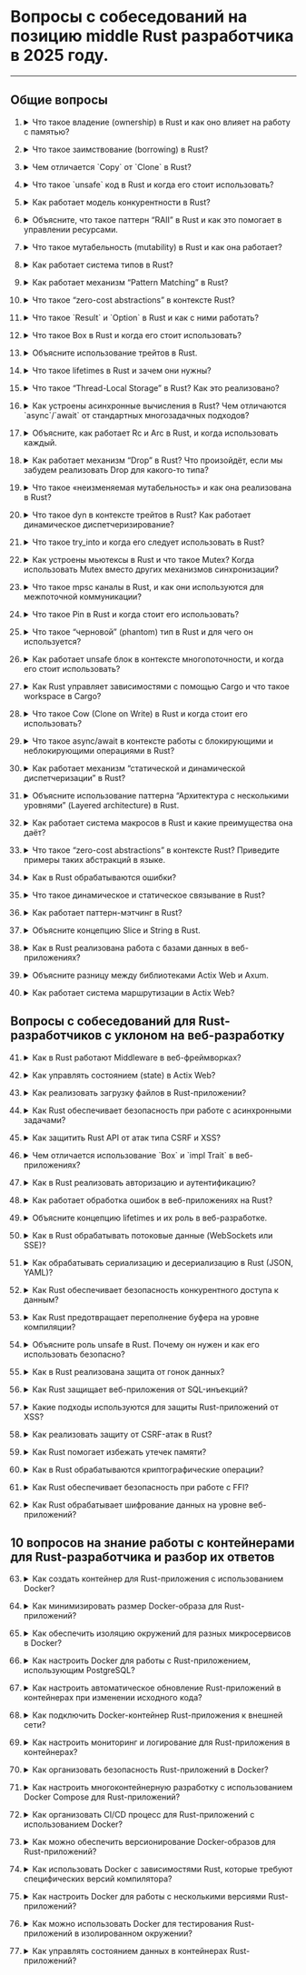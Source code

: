 # Вопросы c собеседований на позицию middle Rust разработчика в 2025 году.

---

## Общие вопросы

1. <details><summary>Что такое владение (ownership) в Rust и как оно влияет на работу с памятью?</summary>

    **Объяснение**: В Rust каждый ресурс (например, строка или вектор) имеет владельца — переменную, которая контролирует его жизнь. Когда переменная выходит из области видимости, ресурс автоматически освобождается. Это важно для предотвращения утечек памяти.

    ```rust
    fn main() {
        let s1 = String::from("Hello");
        let s2 = s1; // s1 больше не доступна, теперь s2 владеет строкой.
        println!("{}", s1); // Ошибка: переменная s1 больше не доступна.
    }
    ```

    **Разбор**: После присваивания `s1` в `s2`, `s1` больше не может быть использована, так как теперь `s2` является владельцем.

    ---

</details>

2. <details><summary>Что такое заимствование (borrowing) в Rust?</summary>

    **Объяснение**: Заимствование — это процесс передачи доступа к данным без передачи их владения. Rust поддерживает два вида заимствований: неизменяемое (&T) и изменяемое (&mut T).
    Система владения и заимствования в Rust обеспечивает безопасность памяти без использования сборщика мусора. Она основывается на трех правилах:

    Владение: Каждый объект в Rust имеет единственного владельца, который управляет его жизненным циклом.
    Заимствование: Можно заимствовать объект либо по ссылке (иммутабельной или мутабельной), но нельзя иметь одновременно мутабельную ссылку и несколько иммутабельных ссылок.
    Удаление: Когда владелец выходит из области видимости, объект удаляется.
    Эти правила обеспечивают отсутствие гонок за памятью, двойных удалений или утечек памяти. Для многозадачного программирования важно использовать владение и заимствование таким образом, чтобы избежать конфликтов между потоками. Например, тип Arc<Mutex<T>> позволяет безопасно заимствовать и модифицировать данные в многопоточном окружении.
    ```rust
    fn main() {
        let s = String::from("Hello");
        let s_ref = &s; // Неизменяемое заимствование
        println!("{}", s_ref); // Всё нормально
    }
    ```
    **Разбор**: Здесь мы заимствуем ссылку на строку `s`, но не владеем ею, и можем читать её, но не изменять.

    ---

</details>

3. <details><summary>Чем отличается `Copy` от `Clone` в Rust?</summary>

    **Объяснение**: Типы с типажом `Copy` могут быть побитово скопированы, а `Clone` используется для создания явных глубоких копий.
    ```rust
    #[derive(Copy, Clone)]struct Point {
        x: i32,
        y: i32,
    }

    fn main() {
        let p1 = Point { x: 1, y: 2 };
        let p2 = p1; // `Copy` позволяет сделать копию
        let p3 = p1.clone(); // Использование `Clone` для явного клонирования
    }
    ```
    **Разбор**: Типы, реализующие `Copy`, как `i32`, автоматически копируются. В отличие от них, `Clone` требует явного вызова метода.

    ---

</details>

4. <details><summary>Что такое `unsafe` код в Rust и когда его стоит использовать?</summary>

    **Объяснение**: `unsafe` код позволяет обойти некоторые ограничения Rust, например, работа с сырыми указателями. Использовать его следует осторожно, так как это нарушает гарантии безопасности памяти.
    ```rust
    unsafe {
        let x: i32 = 42;
        let r: *const i32 = &x;
        println!("{}", *r); // Работает, но unsafe
    }
    ```
    **Разбор**: Здесь мы создаём сырое указатель, что является небезопасной операцией, так как Rust не может гарантировать безопасность такого кода.

    ---

</details>

5. <details><summary>Как работает модель конкурентности в Rust?</summary>

    Объяснение: Модель конкурентности в Rust основывается на правилах владения и заимствования, что предотвращает гонки данных. Rust позволяет безопасно работать с многозадачностью через каналы (std::sync::mpsc) и атомарные типы.
    use std::thread;
    ```rust
    fn main() {
        let handle = thread::spawn(|| {
            println!("Hello from a thread!");
        });

        handle.join().unwrap(); // Дожидаемся завершения потока
    }
    ```
    **Разбор**: Потоки создаются безопасно благодаря гарантии Rust, что переменные передаются по значению (владение передается) или заимствуются.

    ---

</details>

6. <details><summary>Объясните, что такое паттерн “RAII” в Rust и как это помогает в управлении ресурсами.</summary>

    **Объяснение**: RAII (Resource Acquisition Is Initialization) — это паттерн, при котором ресурсы (например, память или файлы) захватываются в момент создания объекта и освобождаются, когда объект выходит из области видимости.
    ```rust
    struct File {
        name: String,
    }

    impl Drop for File {
        fn drop(&mut self) {
            println!("Закрываем файл: {}", self.name);
        }
    }

    fn main() {
        let f = File { name: String::from("file.txt") }; // Ресурс захвачен
        // Когда f выходит из области видимости, ресурс будет освобожден
    }
    ```
    **Разбор**: Когда объект `f` выходит из области видимости, его деструктор (`drop`) будет вызван, и ресурс автоматически освобождается.

    ---

</details>

7. <details><summary>Что такое мутабельность (mutability) в Rust и как она работает?</summary>

    **Объяснение**: В Rust переменные по умолчанию неизменяемы. Для того чтобы изменить значение переменной, её нужно сделать мутабельной с помощью ключевого слова `mut`.
    ```rust
    fn main() {
        let mut x = 5;
        x = 10; // Это работает, потому что x мутабельная
    }
    ```
    **Разбор**: Здесь переменная `x` изменяется, потому что она объявлена как `mut`. Если бы `mut` не было, это привело бы к ошибке компиляции.

    ---

</details>

8. <details><summary>Как работает система типов в Rust?</summary>

    **Объяснение**: Rust имеет статическую типизацию с проверкой типов на стадии компиляции. Типы могут быть явными или выводимыми (`type inference`). Rust использует систему типов для предотвращения ошибок на ранних стадиях разработки.
    ```rust
    let x = 42; // Тип x автоматически выводится как i32
    let y: f64 = 3.14; // Явное указание типа
    ```
    Rust автоматически выводит типы переменных, если тип не указан явно. Компилятор гарантирует, что типы переменных соответствуют операциям.

    ---

</details>

9. <details><summary>Как работает механизм “Pattern Matching” в Rust?</summary>

    **Объяснение**: Pattern matching (сопоставление с образцом) позволяет сопоставлять значения с различными паттернами, включая литералы, переменные, кортежи и другие структуры.
    ```rust
    fn main() {
        let x = Some(5);

        match x {
            Some(i) if i > 3 => println!("Большое число: {}", i),
            Some(i) => println!("Малое число: {}", i),
            None => println!("Нет значения"),
        }
    }
    ```
    **Разбор**: В этом примере используется сопоставление с образцом для работы с типом Option.

    ---

</details>

10. <details><summary>Что такое “zero-cost abstractions” в контексте Rust?</summary>

    **Объяснение**: “Zero-cost abstractions” означают, что абстракции, предоставляемые Rust, не добавляют накладных расходов на выполнение программы. Код, использующий эти абстракции, выполняется так же быстро, как и код, написанный без них.
    **Пример**: Использование итераторов в Rust: `let sum: i32 = (1..=100).sum();`
    **Разбор**: Итераторы в Rust не добавляют дополнительной стоимости, их использование приводит к коду, который компилируется в эффективные низкоуровневые операции.

    ---

</details>

11. <details><summary>Что такое `Result` и `Option` в Rust и как с ними работать?</summary>

    **Объяснение**: `Result` и `Option` — это типы, которые используются для работы с ошибками и отсутствием значения. `Option` используется, когда значение может отсутствовать, а `Result` — для обработки ошибок.
    ```rust
    fn divide(a: i32, b: i32) -> Result<i32, String> {
        if b == 0 {
            Err(String::from("Деление на ноль"))
        } else {
            Ok(a / b)
        }
    }
    ```
    **Разбор**: В примере мы используем `Result`, чтобы вернуть ошибку, если происходит деление на ноль.

    ---

</details>

12. <details><summary>Что такое Box в Rust и когда его стоит использовать?</summary>

    **Объяснение**: Box используется для выделения памяти на куче (heap). Это полезно, когда нужно хранить данные, чей размер неизвестен во время компиляции.
    ```rust
    fn main() {
        let b = Box::new(42); // Создаем объект на куче
        println!("{}", b); // Используем значение
    }
    ```
    **Разбор**: Box позволяет выделить память на куче и управлять жизненным циклом объекта, используя владение.

    ---

</details>

13. <details><summary>Объясните использование трейтов в Rust.</summary>

    **Объяснение**: Трейты позволяют определять общие интерфейсы для типов. Они аналогичны интерфейсам в других языках, но могут содержать как методы с реализациями, так и абстрактные методы.
    Пример:
    ```rust
    trait Speak {
        fn speak(&self);
    }

    struct Dog;

    impl Speak for Dog {
        fn speak(&self) {
            println!("Woof!");
        }
    }

    fn main() {
        let dog = Dog;
        dog.speak();
    }
    ```
    **Разбор**: Трейт Speak имеет метод speak, и тип Dog реализует этот трейт.

    ---

</details>

14. <details><summary>Что такое lifetimes в Rust и зачем они нужны?</summary>

    **Объяснение**: Lifetimes — это способ указания на время жизни ссылок в Rust. Они помогают компилятору гарантировать, что ссылки не будут указывать на освобождённую память (гарантия безопасности).
    Пример:
    ```rust
    fn longest<'a>(s1: &'a str, s2: &'a str) -> &'a str {
        if s1.len() > s2.len() {
            s1
        } else {
            s2
        }
    }

    fn main() {
        let s1 = String::from("long string");
        let s2 = "short";
        let result = longest(&s1, s2);
        println!("The longest string is {}", result);
    }
    ```
    **Разбор**: В этом примере функция `longest` имеет lifetime `'a`, который гарантирует, что обе переданные строки будут иметь одинаковую продолжительность жизни, чтобы избежать ошибок в работе с памятью.

    ---

</details>

15. <details><summary>Что такое “Thread-Local Storage” в Rust? Как это реализовано?</summary>

    **Объяснение**: Thread-local storage (TLS) — это механизм, позволяющий хранить данные, уникальные для каждого потока. В Rust это реализуется через тип `std::thread::LocalKey`.
    Пример:
    ```rust
    use std::cell::RefCell;
    use std::thread;

    thread_local! {
        static COUNTER: RefCell<i32> = RefCell::new(0);
    }

    fn main() {
        let handle1 = thread::spawn(|| {
            COUNTER.with(|c| {
                *c.borrow_mut() += 1;
                println!("Thread 1 counter: {}", c.borrow());
            });
        });

        let handle2 = thread::spawn(|| {
            COUNTER.with(|c| {
                *c.borrow_mut() += 1;
                println!("Thread 2 counter: {}", c.borrow());
            });
        });

        handle1.join().unwrap();
        handle2.join().unwrap();
    }
    ```
    **Разбор**: В этом примере используется `thread_local`!, чтобы создать переменную, которая будет уникальной для каждого потока. Переменная `COUNTER` не будет разделяться между потоками, и каждый поток будет иметь свой собственный счётчик.

    ---

</details>

16. <details><summary>Как устроены асинхронные вычисления в Rust? Чем отличаются `async`/`await` от стандартных многозадачных подходов?</summary>

    **Объяснение**: В Rust асинхронность реализована через `async` и `await`. Это позволяет писать асинхронный код, который не блокирует потоки, используя корутины. В отличие от стандартных многозадачных моделей, Rust использует модель, основанную на “исполнителе” (executor), который управляет выполнением асинхронных задач.
    Пример:
    ```rust
    use tokio;

    #[tokio::main]async fn main() {
        let task1 = tokio::spawn(async {
            println!("Task 1 is running");
        });

        let task2 = tokio::spawn(async {
            println!("Task 2 is running");
        });

        task1.await.unwrap();
        task2.await.unwrap();
    }
    ```
    **Разбор**: В этом примере используется `tokio`, асинхронный runtime для выполнения задач параллельно. Операции не блокируют основной поток, и можно выполнить несколько асинхронных задач одновременно.

    ---

</details>

17. <details><summary>Объясните, как работает Rc и Arc в Rust, и когда использовать каждый.</summary>

    **Объяснение**: Rc (Reference Counted) и Arc (Atomic Reference Counted) — это умные указатели, которые позволяют нескольким владельцам делить данные. Rc не потокобезопасен, а Arc — потокобезопасен.
    Пример:
    ```rust
    use std::sync::Arc;
    use std::thread;

    fn main() {
        let data = Arc::new(vec![1, 2, 3]);

        let mut handles = vec![];

        for _ in 0..3 {
            let data = Arc::clone(&data);
            let handle = thread::spawn(move || {
                println!("{:?}", data);
            });
            handles.push(handle);
        }

        for handle in handles {
            handle.join().unwrap();
        }
    }
    ```
    **Разбор**: Здесь используется `Arc`, чтобы несколько потоков могли безопасно делить одну и ту же память.

    ---

</details>

18. <details><summary>Как работает механизм “Drop” в Rust? Что произойдёт, если мы забудем реализовать Drop для какого-то типа?</summary>

    **Объяснение**: Drop — это трейд, который позволяет вам определить, что должно происходить с объектом, когда он выходит из области видимости. Если Drop не реализован, стандартный механизм освободит память.
    Пример:
    ```rust
    struct File {
        name: String,
    }

    impl Drop for File {
        fn drop(&mut self) {
            println!("Closing file: {}", self.name);
        }
    }

    fn main() {
        let file = File { name: String::from("data.txt") };
        // Когда переменная file выйдет из области видимости, будет вызван drop()
    }
    ```
    **Разбор**: В данном примере, когда объект File выходит из области видимости, автоматически вызывается метод drop, и ресурс (например, файл) закрывается.

    ---

</details>

19. <details><summary>Что такое «неизменяемая мутабельность» и как она реализована в Rust?</summary>

    **Объяснение**: Это когда переменная или структура сама по себе неизменяема, но её поля могут быть изменяемыми. Это позволяет работать с безопасным состоянием, сохраняя при этом возможность изменять часть данных.
    Пример:
    ```rust
    struct Point {
        x: i32,
        y: i32,
    }

    fn main() {
        let mut p = Point { x: 1, y: 2 };
        let r = &mut p; // Позиция изменяется, но сам объект мутабельный

        r.x = 5; // Изменяем значение x через мутабельную ссылку
        println!("Updated point: ({}, {})", r.x, r.y);
    }
    ```
    **Разбор**: Даже если сам объект p мутабелен, доступ к отдельным полям через ссылки может быть контролируемым.

    ---

</details>

20. <details><summary>Что такое dyn в контексте трейтов в Rust? Как работает динамическое диспетчеризирование?</summary>

    **Объяснение**: dyn указывает на то, что трейт будет динамически диспетчеризируемым. Это позволяет работать с различными типами, которые реализуют один и тот же трейт, без необходимости знания точного типа в момент компиляции.
    Пример:
    ```rust
    trait Speak {
        fn speak(&self);
    }

    struct Dog;
    struct Cat;

    impl Speak for Dog {
        fn speak(&self) {
            println!("Woof!");
        }
    }

    impl Speak for Cat {
        fn speak(&self) {
            println!("Meow!");
        }
    }

    fn say_something(animal: &dyn Speak) {
        animal.speak();
    }

    fn main() {
        let dog = Dog;
        let cat = Cat;

        say_something(&dog);
        say_something(&cat);
    }
    ```
    **Разбор**: Использование dyn Speak позволяет передавать разные типы, реализующие трейт Speak, без необходимости их явного указания в коде.

    ---

</details>

21. <details><summary>Что такое try_into и когда его следует использовать в Rust?</summary>

    **Объяснение**: try_into — это метод, предоставляющий возможность для преобразования типов, которые могут не быть успешными (например, конвертация типов с возможной ошибкой). Он возвращает результат типа Result.
    Пример:
    ```rust
    use std::convert::TryInto;

    fn main() {
        let x: i32 = 10;
        let y: Result<u8, _> = x.try_into();

        match y {
            Ok(val) => println!("Converted value: {}", val),
            Err(_) => println!("Conversion failed"),
        }
    }
    ```
    **Разбор**: В этом примере попытка преобразовать i32 в u8 может быть неуспешной, если значение выходит за пределы диапазона u8, и это обрабатывается через Result.

    ---

</details>

22. <details><summary>Как устроены мьютексы в Rust и что такое Mutex<T>? Когда использовать Mutex вместо других механизмов синхронизации?</summary>

    **Объяснение**: Mutex используется для безопасного доступа к данным из нескольких потоков. Это структура, которая позволяет гарантировать, что только один поток в любой момент времени может изменять данные.
    Пример:
    ```rust
    use std::sync::{Arc, Mutex};
    use std::thread;

    fn main() {
        let data = Arc::new(Mutex::new(0));

        let mut handles = vec![];

        for _ in 0..10 {
            let data = Arc::clone(&data);
            let handle = thread::spawn(move || {
                let mut num = data.lock().unwrap();
                *num += 1;
            });
            handles.push(handle);
        }

        for handle in handles {
            handle.join().unwrap();
        }

        println!("Result: {}", *data.lock().unwrap());
    }
    ```
    **Разбор**: Mutex позволяет безопасно модифицировать данные из нескольких потоков. lock() блокирует данные для доступа другим потокам, пока текущий поток не завершит свою работу.

    ---

</details>

23. <details><summary>Что такое mpsc каналы в Rust, и как они используются для межпоточной коммуникации?</summary>

    **Объяснение**: mpsc (multiple producer, single consumer) каналы — это способ передачи данных между потоками. Несколько потоков могут отправлять данные в один канал, а один поток может получать их. Rust предоставляет этот функционал через стандартную библиотеку.
    Пример:
    ```rust
    use std::sync::mpsc;
    use std::thread;

    fn main() {
        let (tx, rx) = mpsc::channel();

        thread::spawn(move || {
            tx.send("Hello from thread").unwrap();
        });

        let msg = rx.recv().unwrap();
        println!("Received: {}", msg);
    }
    ```

    ---

</details>

24. <details><summary>Что такое Pin в Rust и когда стоит его использовать?</summary>

    **Объяснение**: Pin — это тип, который гарантирует, что данные не будут перемещены в памяти. Это особенно важно для типов, которые могут храниться в асинхронных контекстах или других структурах, где перемещение данных может привести к ошибкам.
    Пример:
    ```rust
    use std::pin::Pin;

    fn main() {
        let mut x = Box::new(42);
        let pin_x: Pin<Box<i32>> = Pin::new(&mut x);

        // Теперь x нельзя перемещать.
    }
    ```
    **Разбор**: Тип Pin необходим, чтобы гарантировать, что объекты не будут перемещены в памяти, что важно, например, для некоторых асинхронных операций, где указатель на объект может измениться, если его переместить.

    ---

</details>

25. <details><summary>Что такое “черновой” (phantom) тип в Rust и для чего он используется?</summary>

    **Объяснение**: Черновые типы — это типы, которые не имеют значения в runtime, но используются для задания дополнительной информации о типе на этапе компиляции. Это может быть полезно для создания безопасных и обобщённых структур.
    Пример:
    ```rust
    use std::marker::PhantomData;

    struct MyStruct<T> {
        phantom: PhantomData<T>,
    }

    fn main() {
        let _x: MyStruct<i32> = MyStruct { phantom: PhantomData };
    }
    ```
    **Разбор**: Тип PhantomData используется здесь для привязки типа T к MyStruct, не имея при этом никакого значения в структуре.

    ---

</details>

26. <details><summary>Как работает unsafe блок в контексте многопоточности, и когда его стоит использовать?</summary>

    **Объяснение**: В многопоточном контексте unsafe может быть использовано для обхода правил безопасности Rust. Например, если мы хотим делить данные между потоками через мутабельные ссылки, нам нужно использовать unsafe, потому что стандартные ссылки нарушают гарантии безопасности.
    Пример:
    ```rust
    use std::sync::{Arc, Mutex};
    use std::thread;

    fn main() {
        let data = Arc::new(Mutex::new(0));

        let mut handles = vec![];

        for _ in 0..10 {
            let data = Arc::clone(&data);
            let handle = thread::spawn(move || {
                let mut num = unsafe { &mut *data.lock().unwrap() };
                *num += 1;
            });
            handles.push(handle);
        }

        for handle in handles {
            handle.join().unwrap();
        }

        println!("Result: {}", *data.lock().unwrap());
    }
    ```
    **Разбор**: В этом примере используется unsafe, чтобы получить мутабельную ссылку на данные внутри мьютекса. Это нарушает стандартные гарантии безопасности Rust, но в контролируемых случаях (например, при правильном использовании мьютексов) это может быть оправдано.

    ---

</details>

27. <details><summary>Как Rust управляет зависимостями с помощью Cargo и что такое workspace в Cargo?</summary>

    **Объяснение**: Cargo — это инструмент для управления зависимостями и сборкой проектов в Rust. Он поддерживает работу с несколькими пакетами в рамках одного проекта через концепцию workspace, что позволяет легко управлять несколькими связанными проектами.
    Пример:
    ```toml
    [workspace]members = [
        "project1",
        "project2",
    ]
    ```
    **Разбор**: Cargo.toml файл с секцией [workspace] позволяет собрать несколько пакетов в одном проекте, улучшая управление зависимостями и сборкой. Это удобно при работе с крупными проектами, разделёнными на несколько частей.

    ---

</details>

28. <details><summary>Что такое Cow (Clone on Write) в Rust и когда стоит его использовать?</summary>

    **Объяснение**: Cow — это структура, которая позволяет использовать данные как неизменяемые до момента их изменения. Когда нужно изменить данные, происходит их клонирование. Это полезно для оптимизации работы с большими объёмами данных, которые часто читаются, но редко изменяются.
    Пример:
    ```rust
    use std::borrow::Cow;

    fn main() {
        let s: Cow<str> = Cow::Borrowed("hello");
        let s2: Cow<str> = Cow::Owned("world".to_string());

        println!("{}", s);
        println!("{}", s2);
    }
    ```
    **Разбор**: Cow позволяет работать с неизменяемыми данными, пока они не изменяются. При изменении данных происходит их клонирование, что позволяет избежать лишних копий данных.

    ---

</details>

29. <details><summary>Что такое async/await в контексте работы с блокирующими и неблокирующими операциями в Rust?</summary>

    **Объяснение**: В Rust с помощью async и await можно писать асинхронный код, который не блокирует потоки. Однако важно учитывать, что async/await не делает операции неблокирующими по умолчанию. Для этого нужно использовать подходящий асинхронный runtime (например, tokio или async-std).
    Пример
    ```rust
    use tokio;

    #[tokio::main]async fn main() {
        let result = tokio::spawn(async {
            println!("Performing an async task");
        }).await.unwrap();
    }
    ```
    **Разбор**: В этом примере создаётся асинхронная задача, и используется await для её завершения. Важно понимать, что задача выполняется неблокирующим образом, а не блокирует основной поток.

    ---

</details>

30. <details><summary>Как работает механизм “статической и динамической диспетчеризации” в Rust?</summary>

    **Объяснение**: Статическая диспетчеризация происходит в момент компиляции, когда компилятор знает тип данных. Динамическая диспетчеризация (с использованием dyn) происходит во время выполнения и используется для работы с типами, которые реализуют один и тот же трейт.
    Пример:
    ```rust
    trait Speak {
        fn speak(&self);
    }

    struct Dog;
    struct Cat;

    impl Speak for Dog {
        fn speak(&self) {
            println!("Woof!");
        }
    }

    impl Speak for Cat {
        fn speak(&self) {
            println!("Meow!");
        }
    }

    fn main() {
        let dog = Dog;
        let cat = Cat;

        let animals: Vec<Box<dyn Speak>> = vec![Box::new(dog), Box::new(cat)];

        for animal in animals {
            animal.speak();
        }
    }
    ```
    **Разбор**: Здесь используется динамическая диспетчеризация с помощью Box<dyn Speak>, что позволяет работать с типами, которые реализуют трейт Speak, без явного указания типа в момент компиляции.

    ---

</details>

31. <details><summary>Объясните использование паттерна “Архитектура с несколькими уровнями” (Layered architecture) в Rust.</summary>

    **Объяснение**: Архитектура с несколькими уровнями в Rust может быть реализована с помощью разных уровней абстракций, таких как слои для логики приложения, взаимодействия с базой данных, и интерфейс пользователя. Важно обеспечить чёткую иерархию ответственности и инкапсуляцию данных.
    Пример:
    Уровень 1: Модели данныхУровень 2: Логика приложенияУровень 3: API для взаимодействия с внешним миром

    ```rust
    struct User {
        id: i32,
        name: String,
    }

    struct UserService;

    impl UserService {
        fn create_user(name: String) -> User {
            User { id: 1, name }
        }
    }
    ```

    **Разбор**: В этом примере разделение на уровни помогает разделить логику и данные.

    ---

</details>

32. <details><summary>Как работает система макросов в Rust и какие преимущества она даёт?</summary>

    Объяснение: Макросы в Rust позволяют генерировать код на основе шаблонов и условий. Они могут быть использованы для реализации повторяющихся задач или создания обобщённых решений без необходимости писать один и тот же код.
    Пример:
    macro_rules! create_point {
        ($x:expr, $y:expr) => {
            Point { x: $x, y: $y }
        };
    }

    struct Point {
        x: i32,
        y: i32,
    }

    fn main() {
        let p = create_point!(10, 20);
        println!("Point: ({}, {})", p.x, p.y);
    }
    Разбор: Макрос create_point! позволяет создавать объекты типа Point без явного вызова конструктора.

    ---

</details>

33. <details><summary>Что такое “zero-cost abstractions” в контексте Rust? Приведите примеры таких абстракций в языке.</summary>

    **Ответ**: “Zero-cost abstractions” — это абстракции, которые предоставляют высокоуровневые возможности без штрафа по производительности. Это означает, что использование абстракций в Rust не приводит к лишним накладным расходам при компиляции, и код, написанный с использованием этих абстракций, может быть таким же быстрым, как и код, написанный без них.

    Примеры:
        * Iterators: Итераторы в Rust могут быть использованы для абстракции над коллекциями, но компилятор оптимизирует их использование так, что они не добавляют дополнительных накладных расходов.
        * Pattern Matching: Механизм сопоставления с образцом в Rust позволяет элегантно работать с типами, но компилятор оптимизирует его так, что не происходит дополнительных накладных расходов.

    ---

</details>

34. <details><summary>Как в Rust обрабатываются ошибки?</summary>

    **Ответ**: Ошибки обрабатываются через типы Result и Option. Result используется для ошибок, а Option — для работы с отсутствующими значениями. Встроены методы, такие как unwrap, expect, и конструкции match.

    ---

</details>

35. <details><summary>Что такое динамическое и статическое связывание в Rust?</summary>

    **Ответ**: Статическое связывание выполняется на этапе компиляции и даёт высокую производительность. Динамическое связывание используется для работы с трейтом dyn, позволяя определять реализацию во время выполнения.

    ---

</details>

36. <details><summary>Как работает паттерн-мэтчинг в Rust?</summary>

    Ответ: Паттерн-мэтчинг используется через ключевое слово match для проверки вариантов enum, структур и кортежей. Пример:

    ```rust
    match value {
        Some(v) => println!("{}", v),
        None => println!("No value"),
    }
    ```

    ---

</details>

37. <details><summary>Объясните концепцию Slice и String в Rust.</summary>

    **Ответ**:

    * String — изменяемая строка с динамическим выделением памяти.
    * str (строковый срез) — неизменяемая строка с фиксированной длиной.

    Срезы (&str) предоставляют ссылки на части строк или массивов и не владеют данными.

    ---

</details>

38. <details><summary>Как в Rust реализована работа с базами данных в веб-приложениях?</summary>

    **Ответ**:
    Популярные библиотеки:

    * Diesel — ORM с компиляцией SQL-запросов во время сборки.
    * SQLx — асинхронная библиотека с поддержкой статической проверки запросов.

    Пример использования SQLx:

    ```rust
    let pool = SqlitePool::connect("sqlite://test.db").await?;
    let rows = sqlx::query!("SELECT * FROM users").fetch_all(&pool).await?;
    ```

    Особенности:

    * Безопасность типов для SQL-запросов.
    * Поддержка асинхронности для масштабируемости.

    ---

</details>

39. <details><summary>Объясните разницу между библиотеками Actix Web и Axum.</summary>

    **Ответ**:

    * Actix Web — основан на акторной модели и подходит для высоконагруженных приложений.
    * Axum — построен на Tower и использует простой и модульный подход.
    Сравнение:

    * Actix Web быстрее в бенчмарках.
    * Axum легче в освоении и лучше интегрируется с экосистемой Tokio.

    ---

</details>

40. <details><summary>Как работает система маршрутизации в Actix Web?</summary>

    **Ответ**:
    Маршруты в Actix Web определяются с помощью макросов и методов маршрутизации:

    ```rust
    use actix_web::{web, App, HttpServer, Responder};

    async fn hello() -> impl Responder {
        "Hello, World!"
    }

    #[actix_web::main]async fn main() -> std::io::Result<()> {
        HttpServer::new(|| {
            App::new()
                .route("/", web::get().to(hello))
        })
        .bind("127.0.0.1:8080")?
        .run()
        .await
    }
    ```

    Особенности:

    Поддержка вложенных маршрутов.
    Middleware для авторизации и логирования.

    ---

</details>

## Вопросы с собеседований для Rust-разработчиков с уклоном на веб-разработку

41. <details><summary>Как в Rust работают Middleware в веб-фреймворках?</summary>

    **Ответ**:
    Middleware — промежуточный слой, который выполняется до или после основного обработчика.

    Пример Middleware в Actix Web:

    ```rust
    use actix_web::{dev, Error, HttpResponse, Result};

    async fn middleware(req: dev::ServiceRequest, srv: &dev::Service) -> Result<dev::ServiceResponse, Error> {
        println!("Middleware работает!");
        let res = srv.call(req).await?;
        Ok(res)
    }
    ```

    Применение:
    Логирование.
    Аутентификация.
    Обработка CORS.

    ---

</details>

42. <details><summary>Как управлять состоянием (state) в Actix Web?</summary>

    **Ответ**:
    Состояние хранится в виде структур и передается в обработчики через инъекцию зависимостей.

    Пример:

    ```rust
    use actix_web::{web, App, HttpServer, Responder};

    struct AppState {
        counter: i32,
    }

    async fn index(data: web::Data<AppState>) -> impl Responder {
        format!("Counter: {}", data.counter)
    }

    #[actix_web::main]async fn main() -> std::io::Result<()> {
        let data = web::Data::new(AppState { counter: 0 });

        HttpServer::new(move || {
            App::new()
                .app_data(data.clone())
                .route("/", web::get().to(index))
        })
        .bind("127.0.0.1:8080")?
        .run()
        .await
    }
    ```
    Особенности:

    Состояние потокобезопасно благодаря типам вроде `Arc<Mutex<>>`.

    ---

</details>

43. <details><summary>Как реализовать загрузку файлов в Rust-приложении?</summary>

    **Ответ**:
    Пример загрузки файла в Actix Web:

    ```rust
    use actix_multipart::Multipart;
    use actix_web::{web, App, HttpServer, Responder};
    use futures_util::StreamExt;

    async fn upload(mut payload: Multipart) -> impl Responder {
        while let Some(Ok(mut field)) = payload.next().await {
            while let Some(Ok(chunk)) = field.next().await {
                println!("Получен кусок файла: {:?}", chunk);
            }
        }
        "Файл загружен"
    }

    #[actix_web::main]async fn main() -> std::io::Result<()> {
        HttpServer::new(|| App::new().route("/upload", web::post().to(upload)))
            .bind("127.0.0.1:8080")?
            .run()
            .await
    }
    ```

    ---

</details>

44. <details><summary>Как Rust обеспечивает безопасность при работе с асинхронными задачами?</summary>

    **Ответ**:

    Использование `async`/`await` вместо потоков снижает сложность управления конкурентностью.
    Безопасность типов и отсутствие неопределенного поведения.
    Инструменты, такие как Tokio и async-std, предоставляют безопасные примитивы для асинхронности.
    Пример Tokio:

    ```rust
    use tokio::time::{sleep, Duration};

    #[tokio::main]async fn main() {
        let task1 = tokio::spawn(async { sleep(Duration::from_secs(1)).await; println!("Task 1"); });
        let task2 = tokio::spawn(async { println!("Task 2"); });

        let _ = tokio::join!(task1, task2);
    }
    ```

    ---

</details>

45. <details><summary>Как защитить Rust API от атак типа CSRF и XSS?</summary>

    **Ответ**:

    CSRF (Cross-Site Request Forgery):
    * Использовать токены (CSRF-токены).
    * Проверять заголовки Origin и Referer.
    * XSS (Cross-Site Scripting):
    * Экранировать ввод пользователя.
    * Использовать библиотеки для HTML-шаблонов, такие как Tera, которые автоматически экранируют данные.

    Пример защиты с помощью токена:

    ```rust
    let csrf_token = generate_token();
    HttpResponse::Ok().body(format!("<input type='hidden' value='{}'>", csrf_token))
    ```

    ---

</details>

46. <details><summary>Чем отличается использование `Box<dyn Trait>` и `impl Trait` в веб-приложениях?</summary>

    **Ответ**:

    impl Trait: Подходит для статически определённых типов, где тип компилируется как конкретный.
    Box<dyn Trait>: Используется для динамического определения типа во время выполнения.
    Пример:

    ```rust
    fn handler() -> impl Responder {  // Статическая диспетчеризация
        HttpResponse::Ok().body("Static")
    }

    fn handler_boxed() -> Box<dyn Responder> {  // Динамическая диспетчеризация
        Box::new(HttpResponse::Ok().body("Dynamic"))
    }
    ```
    Применение:

    `impl Trait` быстрее, но ограничен конкретными типами.
    `Box<dyn Trait>` более гибкий, но может иметь накладные расходы из-за виртуальных вызовов.

    ---

</details>

47. <details><summary>Как в Rust реализовать авторизацию и аутентификацию?</summary>

    **Ответ**:
    Для аутентификации можно использовать JSON Web Tokens (JWT) через библиотеку jsonwebtoken.

    Пример:

    ```rust
    use jsonwebtoken::{encode, Header, EncodingKey};
    use serde::{Deserialize, Serialize};

    #[derive(Serialize, Deserialize)]struct Claims {
        sub: String,
        exp: usize,
    }

    fn create_jwt() -> String {
        let claims = Claims { sub: "user123".to_owned(), exp: 10000000000 };
        encode(&Header::default(), &claims, &EncodingKey::from_secret(b"secret")).unwrap()
    }
    ```

    Особенности:

    Хранение токенов в cookies с флагом HttpOnly.
    Валидация подписи на сервере.

    ---

</details>

48. <details><summary>Как работает обработка ошибок в веб-приложениях на Rust?</summary>

    **Ответ**:
    В Rust распространён подход использования типа `Result<T, E>` или библиотеки `thiserror` и `anyhow`.

    Пример с `anyhow`:

    ```rust
    use anyhow::Result;

    async fn example() -> Result<()> {
        let _result = std::fs::read_to_string("file.txt")?;
        Ok(())
    }
    ```
    Особенности:

    Простая обработка ошибок через `?`.
    Гибкость в использовании нескольких типов ошибок.

    ---

</details>

49. <details><summary>Объясните концепцию lifetimes и их роль в веб-разработке.</summary>

    **Ответ**:
    Lifetimes (времена жизни) определяют, как долго данные будут действительны в памяти.

    Пример:
    ```rust
    fn example<'a>(data: &'a str) -> &'a str {
        data
    }
    ```
    Применение в веб:

    Безопасность ссылок при использовании состояния (state) в обработчиках.
    Управление временем жизни данных из базы данных.

    ---

</details>

50. <details><summary>Как в Rust обрабатывать потоковые данные (WebSockets или SSE)?</summary>

    **Ответ**:
    Для WebSocket часто используется библиотека tokio-tungstenite.

    Пример:

    ```rust
    use tokio_tungstenite::connect_async;
    use tokio::net::TcpStream;
    use tokio_tungstenite::WebSocketStream;

    async fn connect_ws() {
        let (ws_stream, _) = connect_async("wss://echo.websocket.org").await.unwrap();
        println!("Соединение установлено!");
    }
    ```

    ---

</details>

51. <details><summary>Как обрабатывать сериализацию и десериализацию в Rust (JSON, YAML)?</summary>

    **Ответ**:
    Сериализация выполняется с помощью serde.

    Пример для JSON:

    ```rust
    use serde::{Deserialize, Serialize};
    use serde_json;

    #[derive(Serialize, Deserialize)]struct User {
        name: String,
        age: u8,
    }

    fn main() {
        let user = User { name: "Alice".to_string(), age: 30 };
        let json = serde_json::to_string(&user).unwrap();
        println!("{}", json);
    }
    ```

    ---

</details>

52. <details><summary>Как Rust обеспечивает безопасность конкурентного доступа к данным?</summary>

    **Ответ**:
    Rust использует примитивы:

    * `Mutex` — для блокировки данных.
    * `RwLock` — для разделяемого чтения и эксклюзивной записи.
    * `Arc` — для управления ссылками.
    Пример:

    ```rust
    use std::sync::{Arc, Mutex};
    use std::thread;

    fn main() {
        let counter = Arc::new(Mutex::new(0));
        let mut handles = vec![];

        for _ in 0..10 {
            let counter = Arc::clone(&counter);
            let handle = thread::spawn(move || {
                let mut num = counter.lock().unwrap();
                *num += 1;
            });
            handles.push(handle);
        }

        for handle in handles {
            handle.join().unwrap();
        }

        println!("Result: {}", *counter.lock().unwrap());
    }
    ```

    ---

</details>

53. <details><summary>Как Rust предотвращает переполнение буфера на уровне компиляции?</summary>

    **Ответ**:
    Rust предотвращает переполнение буфера благодаря:

    * Безопасности по умолчанию — запрещена небезопасная работа с памятью без явного использования блока `unsafe`.
    * Проверке границ массива — все обращения к массивам или векторами проверяются на выход за границы (runtime panic в случае ошибки).
    
    Пример безопасного кода:

    ```rust
    let data = vec![1, 2, 3];
    println!("{}", data[2]); // Работает  
    println!("{}", data[3]); // Panic: выход за границы
    Пример с unsafe:

    let data = vec![1, 2, 3];
    unsafe {
        let out_of_bounds = data.get_unchecked(3); // Потенциальная ошибка
    }
    ```

    ---

</details>

54. <details><summary>Объясните роль unsafe в Rust. Почему он нужен и как его использовать безопасно?</summary>

    **Ответ**:
    Блок `unsafe` позволяет выполнять операции, которые компилятор Rust не может проверить на безопасность.

    Применение:

    * Вызовы кода из C через FFI.
    * Доступ к необработанным указателям.
    * Оптимизации на уровне низкоуровневого кода.

    Пример безопасного использования:

    ```rust
    unsafe fn increment(ptr: *mut i32) {
        *ptr += 1;
    }
    ```

    Рекомендация:
    Использовать `unsafe` только там, где это оправдано, и изолировать его в небольших блоках.

    ---

</details>

55. <details><summary>Как в Rust реализована защита от гонок данных?</summary>

    **Ответ**:
    Rust гарантирует отсутствие гонок данных на уровне компиляции:

    Нельзя одновременно иметь несколько изменяемых ссылок на данные.
    Использование потокобезопасных примитивов, таких как `Arc<Mutex>`.
    Пример:

    ```rust
    use std::sync::{Arc, Mutex};
    use std::thread;

    let data = Arc::new(Mutex::new(0));

    let data1 = Arc::clone(&data);
    let handle = thread::spawn(move || {
        let mut num = data1.lock().unwrap();
        *num += 1;
    });

    handle.join().unwrap();
    println!("Result: {}", *data.lock().unwrap());
    ```

    ---

</details>

56. <details><summary>Как Rust защищает веб-приложения от SQL-инъекций?</summary>

    **Ответ**:
    Библиотеки, такие как **SQLx** и **Diesel**, используют параметризованные запросы с проверкой типов на этапе компиляции.

    Пример с SQLx:

    ```rust
    let user_id = 1;
    let row = sqlx::query!("SELECT * FROM users WHERE id = $1", user_id)
        .fetch_one(&pool)
        .await?;
    ```

    Эти запросы не позволяют вставлять вредоносный SQL-код.

    ---

</details>

57. <details><summary>Какие подходы используются для защиты Rust-приложений от XSS?</summary>

    **Ответ**:

    Экранирование пользовательского ввода с помощью библиотек (например, Tera).
    Использование строгих заголовков Content Security Policy (CSP).
    Избегание небезопасных операций, таких как вставка HTML через строки.
    Пример с Tera:

    ```rust
    {% raw %}{{ user_input }}{% endraw %}
    ```
    Tera автоматически экранирует HTML.

    ---

</details>

58. <details><summary>Как реализовать защиту от CSRF-атак в Rust?</summary>

    **Ответ**:
    CSRF-атаки предотвращаются с помощью токенов.

    Пример генерации токена:

    ```rust
    use rand::Rng;

    fn generate_csrf_token() -> String {
        let token: String = rand::thread_rng()
            .sample_iter(&rand::distributions::Alphanumeric)
            .take(32)
            .map(char::from)
            .collect();
        token
    }
    ```
    Применение:

    Токен включается в форму.
    Сервер проверяет совпадение токена перед обработкой данных.

    ---

</details>

59. <details><summary>Как Rust помогает избежать утечек памяти?</summary>

    **Ответ**:
    Rust использует систему владения и заимствования:

    Владелец освобождает память при выходе из области видимости.
    Безопасные типы, такие как `Rc` и `Arc`, управляют ссылками для совместного владения.
    Нет сборщика мусора — освобождение памяти происходит строго по правилам компилятора.
    Пример с `Arc`:

    ```rust
    use std::sync::Arc;

    let a = Arc::new(5);
    let b = Arc::clone(&a);
    println!("a = {}, b = {}", a, b);
    ```

    ---

</details>

60. <details><summary>Как в Rust обрабатываются криптографические операции?</summary>

    **Ответ**:
    Rust предлагает библиотеки для безопасной криптографии:

    * `ring` — для хеширования и шифрования.
    * `rust-crypto` — для симметричного и асимметричного шифрования.

    Пример хеширования пароля с bcrypt:

    ```rust
    use bcrypt::{hash, verify};

    let hashed = hash("password123", 4).unwrap();
    assert!(verify("password123", &hashed).unwrap());
    ```

    ---

</details>

61. <details><summary>Как Rust обеспечивает безопасность при работе с FFI?</summary>

    **Ответ**:
    Взаимодействие с FFI (вызовами функций из других языков) ограничивается блоком `unsafe`.

    Пример вызова C-функции:

    ```rust
    extern "C" {
        fn strlen(s: *const u8) -> usize;
    }

    fn main() {
        let s = "hello".as_ptr();
        unsafe {
            println!("Length: {}", strlen(s));
        }
    }
    ```

    Особенности безопасности:

    * Проверка типов при вызове.
    * Явное указание областей небезопасного кода.

    ---

</details>

62. <details><summary>Как Rust обрабатывает шифрование данных на уровне веб-приложений?</summary>

    Ответ:
    Шифрование данных реализуется через библиотеки:

    * `rustls` — TLS-сервер и клиент.
    * `ring` — шифрование и подпись.

    Пример HTTPS-сервера с actix-web и rustls:

    ```rust
    use actix_web::{App, HttpServer, Responder, web};
    use rustls::ServerConfig;
    use std::fs::File;
    use std::io::BufReader;

    fn load_certs() -> Vec<rustls::Certificate> {
        let cert_file = File::open("cert.pem").unwrap();
        let mut reader = BufReader::new(cert_file);
        rustls_pemfile::certs(&mut reader).unwrap()
            .into_iter()
            .map(rustls::Certificate)
            .collect()
    }

    fn load_private_key() -> rustls::PrivateKey {
        let key_file = File::open("key.pem").unwrap();
        let mut reader = BufReader::new(key_file);
        let key = rustls_pemfile::rsa_private_keys(&mut reader).unwrap().remove(0);
        rustls::PrivateKey(key)
    }

    #[actix_web::main]async fn main() {
        let config = ServerConfig::builder()
            .with_safe_defaults()
            .with_no_client_auth()
            .with_single_cert(load_certs(), load_private_key())
            .unwrap();

        HttpServer::new(|| App::new().route("/", web::get().to(|| async { "Hello Secure World!" })))
            .bind_rustls("127.0.0.1:8443", config)
            .unwrap()
            .run()
            .await
            .unwrap();
    }
    ```

    ---

</details>

## 10 вопросов на знание работы с контейнерами для Rust-разработчика и разбор их ответов

63. <details><summary>Как создать контейнер для Rust-приложения с использованием Docker?</summary>

    **Ответ**:
    Для создания Docker-контейнера для Rust-приложения необходимо написать Dockerfile, который будет описывать процесс сборки и запуска приложения в контейнере. Пример Dockerfile для Rust-приложения:

    ```dockerfile
    # Используем официальный образ с Rust
    FROM rust:1.70-slim as builder

    # Устанавливаем рабочую директорию
    WORKDIR /usr/src/app

    # Копируем Cargo.toml и Cargo.lock для кэширования зависимостей
    COPY Cargo.toml Cargo.lock ./

    # Загружаем зависимости
    RUN cargo fetch

    # Копируем исходный код приложения
    COPY . .

    # Собираем приложение в релизном режиме
    RUN cargo build --release

    # Строим финальный образ
    FROM debian:bullseye-slim

    # Копируем скомпилированный бинарник из builder образа
    COPY --from=builder /usr/src/app/target/release/myapp /usr/local/bin/

    # Указываем команду для запуска
    CMD ["myapp"]
    ```

    **Разбор**:

    В первой части (builder stage) создается образ с Rust и происходит сборка приложения.
    Во второй части (final stage) создается минимальный образ, в который копируется только скомпилированный бинарник.
    Это позволяет создать компактный и эффективный образ, не содержащий инструментов сборки.

    ---

</details>

64. <details><summary>Как минимизировать размер Docker-образа для Rust-приложений?</summary>

    **Ответ**:
    Для минимизации размера образа можно использовать подход с многократной сборкой (multi-stage builds), как в предыдущем примере, а также:

    Использовать минимальные базовые образы, такие как `alpine` или `slim`.
    Удалять лишние зависимости и инструменты после сборки.
    Использовать флаг `--release` при сборке, чтобы создать оптимизированный бинарник.
    Разбор:
    Использование многоступенчатой сборки позволяет уменьшить размер финального образа, исключив из него исходный код, зависимости и инструменты сборки.

    ---

</details>

65. <details><summary>Как обеспечить изоляцию окружений для разных микросервисов в Docker?</summary>

    **Ответ**:
    Для изоляции микросервисов в Docker можно использовать следующие методы:

    * Docker Compose: позволяет запускать несколько контейнеров с определением зависимостей между ними.
    * Сетевые драйверы: для связи между контейнерами можно использовать Bridge, Host или другие драйверы сетей.
    * Переменные окружения: для конфигурации и настройки микросервисов на уровне контейнеров.

    Пример docker-compose.yml:

    ```yaml
    version: "3"
    services:
    service1:
        build: ./service1
        networks:
        - app-network
    service2:
        build: ./service2
        networks:
        - app-network
    networks:
    app-network:
        driver: bridge
    ```

    Разбор:
    Docker Compose позволяет легко управлять несколькими контейнерами и их сетями, обеспечивая изоляцию окружений для каждого микросервиса.

    ---

</details>

66. <details><summary>Как настроить Docker для работы с Rust-приложением, использующим PostgreSQL?</summary>

    **Ответ**:
    Для работы с PostgreSQL в контейнере нужно:

    * Создать сервис PostgreSQL в docker-compose.yml.
    * Настроить переменные окружения для подключения к базе данных.
    * Убедиться, что контейнер Rust может подключиться к базе данных через правильные порты и сети.

    Пример docker-compose.yml:

    ```yaml
    version: "3"
    services:
    rust-service:
        build: ./rust-app
        environment:
        - DATABASE_URL=postgres://user:password@db:5432/mydb
        depends_on:
        - db
        networks:
        - app-network

    db:
        image: postgres:alpine
        environment:
        - POSTGRES_USER=user
        - POSTGRES_PASSWORD=password
        - POSTGRES_DB=mydb
        networks:
        - app-network

    networks:
    app-network:
        driver: bridge
    ```

    Разбор:
    Здесь мы указываем переменные окружения для подключения к базе данных и используем директиву depends_on, чтобы гарантировать запуск базы данных до запуска приложения. Docker Compose автоматически настроит сеть между контейнерами.

    ---

</details>

67. <details><summary>Как настроить автоматическое обновление Rust-приложений в контейнерах при изменении исходного кода?</summary>

    **Ответ**:
    Для автоматического обновления приложения можно использовать механизм live-reload или hot-reload.

    Использовать bind mounts для синхронизации исходного кода между контейнером и хостовой машиной.
    Установить в контейнере cargo-watch для автоматической пересборки и перезапуска приложения при изменении исходников.
    Пример Dockerfile для разработки:

    ```dockerfile
    FROM rust:1.70

    WORKDIR /usr/src/app
    COPY . .

    RUN cargo install cargo-watch

    CMD ["cargo", "watch", "-x", "run"]
    ```
    Разбор:
    cargo-watch будет следить за изменениями в исходном коде и автоматически пересобирать и запускать приложение при каждом изменении.

    ---

</details>

68. <details><summary>Как подключить Docker-контейнер Rust-приложения к внешней сети?</summary>

    **Ответ**:
    Для подключения контейнера Rust-приложения к внешней сети можно использовать Docker с параметром --network. Это позволяет контейнерам взаимодействовать с внешними ресурсами или другими контейнерами, находящимися в сети хоста.

    Пример:

    ```bash
    docker run --network host my-rust-app
    ```

    Разбор:
    Здесь используется сеть host, которая позволяет контейнеру обращаться к сетевым ресурсам хоста.

    ---

</details>

69. <details><summary>Как настроить мониторинг и логирование для Rust-приложения в контейнерах?</summary>

    **Ответ**:
    Для мониторинга и логирования в Docker-контейнерах можно использовать следующие инструменты:

    * Docker Logs: можно использовать команду docker logs для получения логов контейнера.
    * Prometheus и Grafana: для сбора и визуализации метрик.
    * ELK Stack (Elasticsearch, Logstash, Kibana): для централизованного логирования.

    Пример использования Docker Logs:

    ```bash
    docker logs -f <container_id>
    ```

    Разбор:
    Docker поддерживает вывод логов, которые можно использовать для мониторинга работы приложения. Интеграция с Prometheus позволяет собирать метрики и создавать дашборды.

    ---

</details>

70. <details><summary>Как организовать безопасность Rust-приложений в Docker?</summary>

    **Ответ**:
    Для обеспечения безопасности приложений в Docker можно использовать следующие подходы:

    * Запускать контейнеры с минимальными правами (например, использовать пользователя с ограниченными правами).
    * Использовать Docker Secrets для безопасного хранения паролей и ключей.
    * Применять Системы контроля доступов (RBAC) для разграничения прав доступа.
    * Настроить ограничение ресурсов, чтобы предотвратить DoS-атаки (например, ограничение использования CPU и памяти).

    Пример конфигурации пользователя в Dockerfile:

    ```dockerfile
    USER nobody
    ```

    Разбор:
    Запуск приложения с ограниченными правами снижает риски, связанные с безопасностью, если контейнер будет скомпрометирован.

    ---

</details>

71. <details><summary>Как настроить многоконтейнерную разработку с использованием Docker Compose для Rust-приложений?</summary>

    **Ответ**:
    Docker Compose позволяет организовать окружение для разработки с несколькими контейнерами. Пример настройки для многоконтейнерной среды разработки:

    docker-compose.yml:

    ```yaml
    version: '3'
    services:
    rust-app:
        build: ./rust-app
        volumes:
        - ./rust-app:/usr/src/app
        ports:
        - "8080:8080"
        environment:
        - RUST_BACKTRACE=1
        networks:
        - dev-network
    db:
        image: postgres:alpine
        environment:
        - POSTGRES_PASSWORD=password
        networks:
        - dev-network
    networks:
    dev-network:
        driver: bridge
    ```

    Разбор:
    Здесь мы создаем два контейнера: для Rust-приложения и PostgreSQL. Контейнеры находятся в одной сети dev-network, и мы монтируем исходный код в контейнер с Rust для автоматической синхронизации.

    ---

</details>

72. <details><summary>Как организовать CI/CD процесс для Rust-приложений с использованием Docker?</summary>

    **Ответ**:
    Для настройки CI/CD можно использовать GitHub Actions, GitLab CI, или Jenkins, чтобы автоматизировать процесс сборки и развертывания Rust-приложений в контейнерах. Пример для GitHub Actions:

    ```yaml
    name: Rust Docker CI

    on:
    push:
        branches:
        - main

    jobs:
    build:
        runs-on: ubuntu-latest
        steps:
        - name: Checkout Code
            uses: actions/checkout@v2
        - name: Set up Rust
            uses: actions/setup-rust@v1
        - name: Build Docker Image
            run: |
            docker build -t my-rust-app .
        - name: Push Docker Image
            run: |
            docker tag my-rust-app mydockerhub/my-rust-app
            docker push mydockerhub/my-rust-app
    ```

    Разбор:
    Этот CI/CD pipeline автоматически собирает Docker-образ и публикует его на Docker Hub при каждом пуше в ветку main.

    ---

</details>

73. <details><summary>Как можно обеспечить версионирование Docker-образов для Rust-приложений?</summary>

    **Ответ**:
    Для версионирования Docker-образов обычно используют тегирование образов, добавляя к тегу версию или хэш. Это позволяет отслеживать изменения в образах и легко откатываться к предыдущим версиям.

    Пример:

    ```bash
    docker build -t my-rust-app:v1.0 .
    ```

    Разбор:
    Тегирование позволяет точно определить версию образа, которую можно использовать для развертывания, и отслеживать изменения между разными версиями.

    ---

</details>

74. <details><summary>Как использовать Docker с зависимостями Rust, которые требуют специфических версий компилятора?</summary>

    **Ответ**:
    Для работы с конкретными версиями компилятора Rust в Docker можно указать нужную версию образа rust в Dockerfile или использовать rustup для настройки нужной версии компилятора.

    Пример Dockerfile:

    ```dockerfile
    FROM rust:1.70

    # Устанавливаем конкретную версию Rust с помощью rustup
    RUN rustup install 1.58.0
    RUN rustup default 1.58.0

    WORKDIR /usr/src/app
    COPY . .

    RUN cargo build --release
    ```

    Разбор:
    Здесь с помощью rustup устанавливается конкретная версия Rust, что позволяет использовать нужную версию компилятора для сборки проекта, особенно когда проект зависит от конкретных изменений или патчей.

    ---

</details>

75. <details><summary>Как настроить Docker для работы с несколькими версиями Rust-приложений?</summary>

    **Ответ**:
    Для работы с несколькими версиями Rust-приложений можно создать отдельные Docker-образы для каждой версии, или использовать multi-stage builds для сборки разных версий приложения в одном контейнере.

    Пример:

    ```dockerfile
    # Для версии 1.58
    FROM rust:1.58 as builder_1_58
    WORKDIR /app
    COPY . .
    RUN cargo build --release

    # Для версии 1.60
    FROM rust:1.60 as builder_1_60
    WORKDIR /app
    COPY . .
    RUN cargo build --release

    # Финальный образ
    FROM debian:bullseye-slim
    COPY --from=builder_1_58 /app/target/release/myapp /usr/local/bin/myapp_v1_58
    COPY --from=builder_1_60 /app/target/release/myapp /usr/local/bin/myapp_v1_60

    CMD ["/usr/local/bin/myapp_v1_58"]
    ```

    Разбор:
    В этом примере используются многоступенчатые сборки для разных версий Rust, чтобы собрать несколько версий одного приложения в одном контейнере. Это позволяет запускать различные версии приложения в зависимости от требований.

    ---

</details>

76. <details><summary>Как можно использовать Docker для тестирования Rust-приложений в изолированном окружении?</summary>

    **Ответ**:
    Для тестирования Rust-приложений в изолированном окружении можно использовать Docker-образы для настройки контейнера с необходимыми зависимостями, такими как базы данных, кэш-системы и другие сервисы.

    Пример:

    ```dockerfile
    FROM rust:1.70

    WORKDIR /usr/src/app
    COPY . .

    # Устанавливаем зависимости
    RUN cargo build --release

    # Выполняем тесты
    CMD cargo test --release
    ```

    Разбор:
    Этот контейнер запускает только тесты, что позволяет изолировать среду тестирования. Он может быть частью CI/CD пайплайна для автоматического тестирования приложения на всех этапах разработки.

    ---

</details>

77. <details><summary>Как управлять состоянием данных в контейнерах Rust-приложений?</summary>

    **Ответ**:
    Для управления состоянием данных в контейнерах можно использовать Docker volumes, чтобы данные сохранялись независимо от жизненного цикла контейнера.

    Пример:

    ```yaml
    version: "3"
    services:
    rust-app:
        image: my-rust-app
        volumes:
        - rust-data:/usr/src/app/data
        networks:
        - app-network
    db:
        image: postgres:alpine
        environment:
        - POSTGRES_PASSWORD=password
        volumes:
        - postgres-data:/var/lib/postgresql/data
        networks:
        - app-network

    volumes:
    rust-data:
    postgres-data:
    ```

    Разбор:
    В этом примере используются тома Docker (volumes) для сохранения данных вне контейнеров, что позволяет контейнерам Rust и PostgreSQL сохранять данные между перезапусками контейнеров.

    ---

</details>